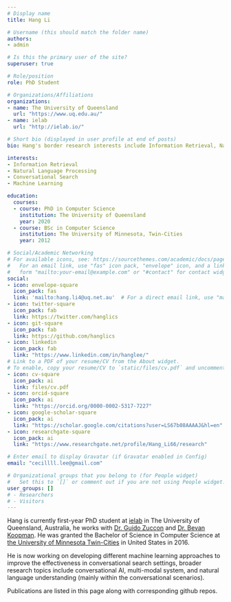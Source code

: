 ```yaml
---
# Display name
title: Hang Li

# Username (this should match the folder name)
authors:
- admin

# Is this the primary user of the site?
superuser: true

# Role/position
role: PhD Student

# Organizations/Affiliations
organizations:
- name: The University of Queensland
  url: "https://www.uq.edu.au/"
- name: ielab
  url: "http://ielab.io/"

# Short bio (displayed in user profile at end of posts)
bio: Hang's border research interests include Information Retrieval, Natural Language Processing, Conversational Search, and Machine Learning.

interests:
- Information Retrieval
- Natural Language Processing
- Conversational Search
- Machine Learning

education:
  courses:
  - course: PhD in Computer Science
    institution: The University of Queensland
    year: 2020
  - course: BSc in Computer Science
    institution: The University of Minnesota, Twin-Cities
    year: 2012

# Social/Academic Networking
# For available icons, see: https://sourcethemes.com/academic/docs/page-builder/#icons
#   For an email link, use "fas" icon pack, "envelope" icon, and a link in the
#   form "mailto:your-email@example.com" or "#contact" for contact widget.
social:
- icon: envelope-square
  icon_pack: fas
  link: 'mailto:hang.li4@uq.net.au'  # For a direct email link, use "mailto:test@example.org".
- icon: twitter-square
  icon_pack: fab
  link: https://twitter.com/hanglics
- icon: git-square
  icon_pack: fab
  link: https://github.com/hanglics
- icon: linkedin
  icon_pack: fab
  link: "https://www.linkedin.com/in/hanglee/"
# Link to a PDF of your resume/CV from the About widget.
# To enable, copy your resume/CV to `static/files/cv.pdf` and uncomment the lines below.
- icon: cv-square
  icon_pack: ai
  link: files/cv.pdf
- icon: orcid-square
  icon_pack: ai
  link: "https://orcid.org/0000-0002-5317-7227"
- icon: google-scholar-square
  icon_pack: ai
  link: "https://scholar.google.com/citations?user=LS67b08AAAAJ&hl=en"
- icon: researchgate-square
  icon_pack: ai
  link: "https://www.researchgate.net/profile/Hang_Li66/research"

# Enter email to display Gravatar (if Gravatar enabled in Config)
email: "cecillll.lee@gmail.com"

# Organizational groups that you belong to (for People widget)
#   Set this to `[]` or comment out if you are not using People widget.
user_groups: []
# - Researchers
# - Visitors
---
```


Hang is currently first-year PhD student at <a href="https://ielab.io" target="_blank">ielab</a> in The University of Queensland, Australia, he works with <a href="http://ielab.io/people/guido-zuccon" target="_blank">Dr. Guido Zuccon</a> and <a href="http://koopman.id.au/" target="_blank">Dr. Bevan Koopman</a>. He was granted the Bachelor of Science in Computer Science at <a href="https://umn.edu/" target="_blank">the University of Minnesota Twin-Cities</a> in United States in 2016.

He is now working on developing different machine learning approaches to improve the effectiveness in conversational search settings, broader research topics include conversational AI, multi-modal system, and natural language understanding (mainly within the conversational scenarios).

Publications are listed in this page along with corresponding github repos.
